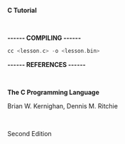**C Tutorial**

&nbsp;
&nbsp;

**------ COMPILING ------**
```c
cc <lesson.c> -o <lesson.bin>
```

**------ REFERENCES ------**

&nbsp;

**The C Programming Language**

Brian W. Kernighan, Dennis M. Ritchie

&nbsp;

Second Edition
